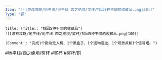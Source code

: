 ```yaml
---
Icon: "![[游戏攻略/地平线/地平线 西之绝境/奖杯/找回5种不同的收藏品.png|30]]"
Type: "铜"
---
```

```ad-common-bronze-trophy
title: (Title:: "找回5种不同的收藏品")
![[游戏攻略/地平线/地平线 西之绝境/奖杯/找回5种不同的收藏品.png|100]]

(Comment:: "完成1个勘测无人机、1个黑盒子、1个遗物遗迹、1个观景点和1个信号塔。")
```

#地平线/西之绝境/奖杯 #奖杯 #奖杯/铜
